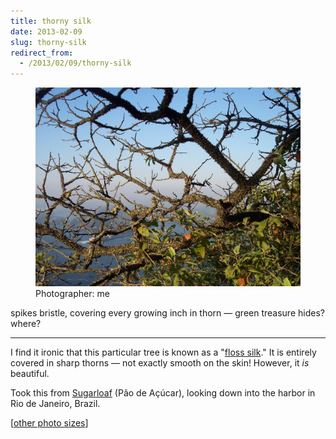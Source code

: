 ```yaml
---
title: thorny silk
date: 2013-02-09
slug: thorny-silk
redirect_from:
  - /2013/02/09/thorny-silk
---
```


<figure>
<img src="assets/thorny-silk.jpg" />
<figcaption>Photographer: me</figcaption>
</figure>

<p class="haiku">spikes bristle, covering
every growing inch in thorn &mdash; 
green treasure hides? where?</p>

<hr>

I find it ironic that this particular tree is known as a "<a href="http://en.wikipedia.org/wiki/Floss_silk_tree" target="_blank">floss silk</a>." It is entirely covered in sharp thorns &mdash; not exactly smooth on the skin! However, it <em>is</em> beautiful.

Took this from <a href="http://en.wikipedia.org/wiki/Sugarloaf_Mountain_(Brazil)" target="_blank">Sugarloaf</a> (Pão de Açúcar), looking down into the harbor in Rio de Janeiro, Brazil.

[<a href="http://www.flickr.com/photos/daniel_hardman/1414044050/sizes/l" target="_blank">other photo sizes</a>]